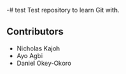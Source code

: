 -# test
Test repository to learn Git with.

## Contributors
- Nicholas Kajoh
- Ayo Agbi
- Daniel Okey-Okoro
